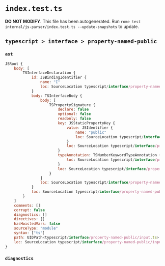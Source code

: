 # `index.test.ts`

**DO NOT MODIFY**. This file has been autogenerated. Run `rome test internal/js-parser/index.test.ts --update-snapshots` to update.

## `typescript > interface > property-named-public`

### `ast`

```javascript
JSRoot {
	body: [
		TSInterfaceDeclaration {
			id: JSBindingIdentifier {
				name: "I"
				loc: SourceLocation typescript/interface/property-named-public/input.ts 1:10-1:11 (I)
			}
			body: TSInterfaceBody {
				body: [
					TSPropertySignature {
						declare: false
						optional: false
						readonly: false
						key: JSStaticPropertyKey {
							value: JSIdentifier {
								name: "public"
								loc: SourceLocation typescript/interface/property-named-public/input.ts 2:1-2:7 (public)
							}
							loc: SourceLocation typescript/interface/property-named-public/input.ts 2:1-2:7
						}
						typeAnnotation: TSNumberKeywordTypeAnnotation {
							loc: SourceLocation typescript/interface/property-named-public/input.ts 2:9-2:15
						}
						loc: SourceLocation typescript/interface/property-named-public/input.ts 2:1-2:16
					}
				]
				loc: SourceLocation typescript/interface/property-named-public/input.ts 1:12-3:1
			}
			loc: SourceLocation typescript/interface/property-named-public/input.ts 1:0-3:1
		}
	]
	comments: []
	corrupt: false
	diagnostics: []
	directives: []
	hasHoistedVars: false
	sourceType: "module"
	syntax: ["ts"]
	path: UIDPath<typescript/interface/property-named-public/input.ts>
	loc: SourceLocation typescript/interface/property-named-public/input.ts 1:0-4:0
}
```

### `diagnostics`

```

```
